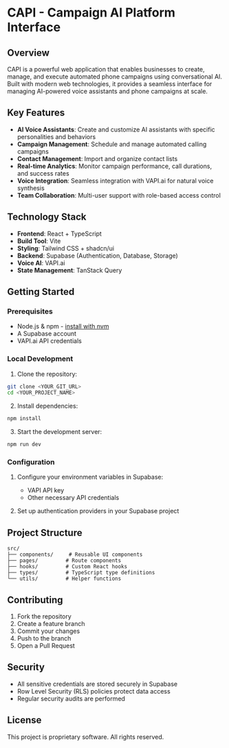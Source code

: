 # CAPI - Campaign AI Platform Interface

## Overview

CAPI is a powerful web application that enables businesses to create, manage, and execute automated phone campaigns using conversational AI. Built with modern web technologies, it provides a seamless interface for managing AI-powered voice assistants and phone campaigns at scale.

## Key Features

- **AI Voice Assistants**: Create and customize AI assistants with specific personalities and behaviors
- **Campaign Management**: Schedule and manage automated calling campaigns
- **Contact Management**: Import and organize contact lists
- **Real-time Analytics**: Monitor campaign performance, call durations, and success rates
- **Voice Integration**: Seamless integration with VAPI.ai for natural voice synthesis
- **Team Collaboration**: Multi-user support with role-based access control

## Technology Stack

- **Frontend**: React + TypeScript
- **Build Tool**: Vite
- **Styling**: Tailwind CSS + shadcn/ui
- **Backend**: Supabase (Authentication, Database, Storage)
- **Voice AI**: VAPI.ai
- **State Management**: TanStack Query

## Getting Started

### Prerequisites

- Node.js & npm - [install with nvm](https://github.com/nvm-sh/nvm#installing-and-updating)
- A Supabase account
- VAPI.ai API credentials

### Local Development

1. Clone the repository:
```sh
git clone <YOUR_GIT_URL>
cd <YOUR_PROJECT_NAME>
```

2. Install dependencies:
```sh
npm install
```

3. Start the development server:
```sh
npm run dev
```

### Configuration

1. Configure your environment variables in Supabase:
   - VAPI API key
   - Other necessary API credentials

2. Set up authentication providers in your Supabase project

## Project Structure

```
src/
├── components/     # Reusable UI components
├── pages/         # Route components
├── hooks/         # Custom React hooks
├── types/         # TypeScript type definitions
└── utils/         # Helper functions
```

## Contributing

1. Fork the repository
2. Create a feature branch
3. Commit your changes
4. Push to the branch
5. Open a Pull Request

## Security

- All sensitive credentials are stored securely in Supabase
- Row Level Security (RLS) policies protect data access
- Regular security audits are performed

## License

This project is proprietary software. All rights reserved.
